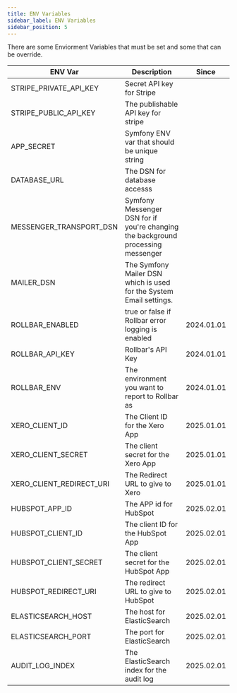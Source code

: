 ```yaml
---
title: ENV Variables
sidebar_label: ENV Variables
sidebar_position: 5
---
```

There are some Enviorment Variables that must be set and some that can be override.

| ENV Var | Description | Since | 
| --- | --- | --- |
| STRIPE_PRIVATE_API_KEY | Secret API key for Stripe | |
| STRIPE_PUBLIC_API_KEY  | The publishable API key for stripe | |
| APP_SECRET | Symfony ENV var that should be unique string | |
| DATABASE_URL | The DSN for database accesss | |
| MESSENGER_TRANSPORT_DSN | Symfony Messenger DSN for if you're changing the background processing messenger | |
| MAILER_DSN | The Symfony Mailer DSN which is used for the System Email settings. | | 
| ROLLBAR_ENABLED | true or false if Rollbar error logging is enabled | 2024.01.01 | 
| ROLLBAR_API_KEY | Rollbar's API Key | 2024.01.01 | 
| ROLLBAR_ENV | The environment you want to report to Rollbar as  | 2024.01.01 | 
| XERO_CLIENT_ID | The Client ID for the Xero App | 2025.01.01 | 
| XERO_CLIENT_SECRET | The client secret for the Xero App | 2025.01.01 | 
| XERO_CLIENT_REDIRECT_URI | The Redirect URL to give to Xero | 2025.01.01 | 
| HUBSPOT_APP_ID | The APP id for HubSpot | 2025.02.01 |
| HUBSPOT_CLIENT_ID | The client ID for the HubSpot App | 2025.02.01 |
| HUBSPOT_CLIENT_SECRET | The client secret for the HubSpot App | 2025.02.01 |
| HUBSPOT_REDIRECT_URI | The redirect URL to give to HubSpot | 2025.02.01 |
| ELASTICSEARCH_HOST | The host for ElasticSearch | 2025.02.01 |
| ELASTICSEARCH_PORT | The port for ElasticSearch | 2025.02.01 |
| AUDIT_LOG_INDEX | The ElasticSearch index for the audit log | 2025.02.01 |